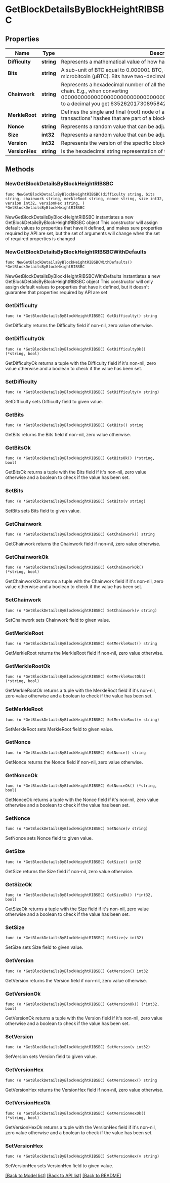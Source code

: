 # GetBlockDetailsByBlockHeightRIBSBC

## Properties

Name | Type | Description | Notes
------------ | ------------- | ------------- | -------------
**Difficulty** | **string** | Represents a mathematical value of how hard it is to find a valid hash for this block. | 
**Bits** | **string** | A sub-unit of BTC equal to 0.000001 BTC, or 100 Satoshi, and is the same as microbitcoin (μBTC). Bits have two-decimal precision. | 
**Chainwork** | **string** | Represents a hexadecimal number of all the hashes necessary to produce the current chain. E.g., when converting 0000000000000000000000000000000000000000000086859f7a841475b236fd to a decimal you get 635262017308958427068157 hashes, or 635262 exahashes. | 
**MerkleRoot** | **string** | Defines the single and final (root) node of a Merkle tree. It is the combined hash of all transactions&#39; hashes that are part of a blockchain block. | 
**Nonce** | **string** | Represents a random value that can be adjusted to satisfy the Proof of Work. | 
**Size** | **int32** | Represents a random value that can be adjusted to satisfy the Proof of Work. | 
**Version** | **int32** | Represents the version of the specific block on the blockchain. | 
**VersionHex** | **string** | Is the hexadecimal string representation of the block&#39;s version. | 

## Methods

### NewGetBlockDetailsByBlockHeightRIBSBC

`func NewGetBlockDetailsByBlockHeightRIBSBC(difficulty string, bits string, chainwork string, merkleRoot string, nonce string, size int32, version int32, versionHex string, ) *GetBlockDetailsByBlockHeightRIBSBC`

NewGetBlockDetailsByBlockHeightRIBSBC instantiates a new GetBlockDetailsByBlockHeightRIBSBC object
This constructor will assign default values to properties that have it defined,
and makes sure properties required by API are set, but the set of arguments
will change when the set of required properties is changed

### NewGetBlockDetailsByBlockHeightRIBSBCWithDefaults

`func NewGetBlockDetailsByBlockHeightRIBSBCWithDefaults() *GetBlockDetailsByBlockHeightRIBSBC`

NewGetBlockDetailsByBlockHeightRIBSBCWithDefaults instantiates a new GetBlockDetailsByBlockHeightRIBSBC object
This constructor will only assign default values to properties that have it defined,
but it doesn't guarantee that properties required by API are set

### GetDifficulty

`func (o *GetBlockDetailsByBlockHeightRIBSBC) GetDifficulty() string`

GetDifficulty returns the Difficulty field if non-nil, zero value otherwise.

### GetDifficultyOk

`func (o *GetBlockDetailsByBlockHeightRIBSBC) GetDifficultyOk() (*string, bool)`

GetDifficultyOk returns a tuple with the Difficulty field if it's non-nil, zero value otherwise
and a boolean to check if the value has been set.

### SetDifficulty

`func (o *GetBlockDetailsByBlockHeightRIBSBC) SetDifficulty(v string)`

SetDifficulty sets Difficulty field to given value.


### GetBits

`func (o *GetBlockDetailsByBlockHeightRIBSBC) GetBits() string`

GetBits returns the Bits field if non-nil, zero value otherwise.

### GetBitsOk

`func (o *GetBlockDetailsByBlockHeightRIBSBC) GetBitsOk() (*string, bool)`

GetBitsOk returns a tuple with the Bits field if it's non-nil, zero value otherwise
and a boolean to check if the value has been set.

### SetBits

`func (o *GetBlockDetailsByBlockHeightRIBSBC) SetBits(v string)`

SetBits sets Bits field to given value.


### GetChainwork

`func (o *GetBlockDetailsByBlockHeightRIBSBC) GetChainwork() string`

GetChainwork returns the Chainwork field if non-nil, zero value otherwise.

### GetChainworkOk

`func (o *GetBlockDetailsByBlockHeightRIBSBC) GetChainworkOk() (*string, bool)`

GetChainworkOk returns a tuple with the Chainwork field if it's non-nil, zero value otherwise
and a boolean to check if the value has been set.

### SetChainwork

`func (o *GetBlockDetailsByBlockHeightRIBSBC) SetChainwork(v string)`

SetChainwork sets Chainwork field to given value.


### GetMerkleRoot

`func (o *GetBlockDetailsByBlockHeightRIBSBC) GetMerkleRoot() string`

GetMerkleRoot returns the MerkleRoot field if non-nil, zero value otherwise.

### GetMerkleRootOk

`func (o *GetBlockDetailsByBlockHeightRIBSBC) GetMerkleRootOk() (*string, bool)`

GetMerkleRootOk returns a tuple with the MerkleRoot field if it's non-nil, zero value otherwise
and a boolean to check if the value has been set.

### SetMerkleRoot

`func (o *GetBlockDetailsByBlockHeightRIBSBC) SetMerkleRoot(v string)`

SetMerkleRoot sets MerkleRoot field to given value.


### GetNonce

`func (o *GetBlockDetailsByBlockHeightRIBSBC) GetNonce() string`

GetNonce returns the Nonce field if non-nil, zero value otherwise.

### GetNonceOk

`func (o *GetBlockDetailsByBlockHeightRIBSBC) GetNonceOk() (*string, bool)`

GetNonceOk returns a tuple with the Nonce field if it's non-nil, zero value otherwise
and a boolean to check if the value has been set.

### SetNonce

`func (o *GetBlockDetailsByBlockHeightRIBSBC) SetNonce(v string)`

SetNonce sets Nonce field to given value.


### GetSize

`func (o *GetBlockDetailsByBlockHeightRIBSBC) GetSize() int32`

GetSize returns the Size field if non-nil, zero value otherwise.

### GetSizeOk

`func (o *GetBlockDetailsByBlockHeightRIBSBC) GetSizeOk() (*int32, bool)`

GetSizeOk returns a tuple with the Size field if it's non-nil, zero value otherwise
and a boolean to check if the value has been set.

### SetSize

`func (o *GetBlockDetailsByBlockHeightRIBSBC) SetSize(v int32)`

SetSize sets Size field to given value.


### GetVersion

`func (o *GetBlockDetailsByBlockHeightRIBSBC) GetVersion() int32`

GetVersion returns the Version field if non-nil, zero value otherwise.

### GetVersionOk

`func (o *GetBlockDetailsByBlockHeightRIBSBC) GetVersionOk() (*int32, bool)`

GetVersionOk returns a tuple with the Version field if it's non-nil, zero value otherwise
and a boolean to check if the value has been set.

### SetVersion

`func (o *GetBlockDetailsByBlockHeightRIBSBC) SetVersion(v int32)`

SetVersion sets Version field to given value.


### GetVersionHex

`func (o *GetBlockDetailsByBlockHeightRIBSBC) GetVersionHex() string`

GetVersionHex returns the VersionHex field if non-nil, zero value otherwise.

### GetVersionHexOk

`func (o *GetBlockDetailsByBlockHeightRIBSBC) GetVersionHexOk() (*string, bool)`

GetVersionHexOk returns a tuple with the VersionHex field if it's non-nil, zero value otherwise
and a boolean to check if the value has been set.

### SetVersionHex

`func (o *GetBlockDetailsByBlockHeightRIBSBC) SetVersionHex(v string)`

SetVersionHex sets VersionHex field to given value.



[[Back to Model list]](../README.md#documentation-for-models) [[Back to API list]](../README.md#documentation-for-api-endpoints) [[Back to README]](../README.md)


